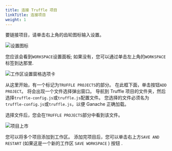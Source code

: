 ```yaml
---
title: 连接 Truffle 项目
linkTitle: 连接项目
weight: 1
---
```


要链接项目，请单击右上角的齿轮图标输入设置。

![设置图标](/img/docs/ganache/v2-shared-seese/settings-icon.png)

您应该会看到`WORKSPACE`设置面板; 如果没有，您可以通过单击左上角的`WORKSPACE`标签到达那里.

![工作区设置窗格选项卡](/img/docs/ganache/v2-shared-seese/workspaces-pane-tab.png)

从这里开始，有一个标记为`TRUFFLE PROJECTS`的部分。
在此框下面，单击按钮`ADD PROJECT`。
将会出现一个文件选择弹出窗口。
导航到 Truffle 项目的文件夹，然后选择`truffle-config.js`或`truffle.js`配置文件。
您选择的文件必须名为`truffle-config.js`或`truffle.js`，以便 Ganache 正确加载。

选择文件后，您会在`TRUFFLE PROJECTS`部分中看到该文件。

![项目上市](/img/docs/ganache/v2-shared-seese/project-listed.png)

您可以将多个项目添加到工作区。
添加完项目后，您可以单击右上方`SAVE AND RESTART` (如果这是一个新的工作区 `SAVE WORKSPACE` ) 按钮 .
